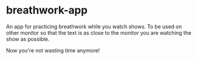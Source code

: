# breathwork-app

An app for practicing breathwork while you watch shows. To be used on other monitor so that the text is as close to the monitor you are watching the show as possible.

Now you're not wasting time anymore!
